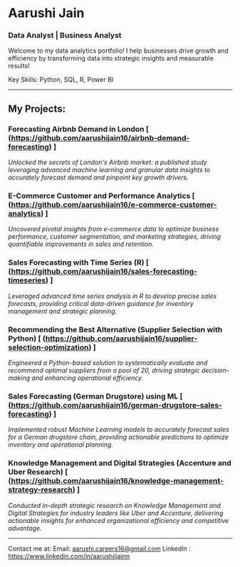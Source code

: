 # Aarushi Jain
### Data Analyst | Business Analyst 
Welcome to my data analytics portfolio! I help businesses drive growth and efficiency by transforming data into strategic insights and measurable results!

Key Skills: Python, SQL, R, Power BI 

------
## My Projects:
### Forecasting Airbnb Demand in London [ (https://github.com/aarushijain16/airbnb-demand-forecasting) ]
*Unlocked the secrets of London's Airbnb market: a published study leveraging advanced machine learning and granular data insights to accurately forecast demand and pinpoint key growth drivers.*

### E-Commerce Customer and Performance Analytics [ (https://github.com/aarushijain16/e-commerce-customer-analytics) ]
*Uncovered pivotal insights from e-commerce data to optimize business performance, customer segmentation, and marketing strategies, driving quantifiable improvements in sales and retention.*

### Sales Forecasting with Time Series (R)  [ (https://github.com/aarushijain16/sales-forecasting-timeseries) ]
*Leveraged advanced time series analysis in R to develop precise sales forecasts, providing critical data-driven guidance for inventory management and strategic planning.*

### Recommending the Best Alternative (Supplier Selection with Python) [ (https://github.com/aarushijain16/supplier-selection-optimization) ]
*Engineered a Python-based solution to systematically evaluate and recommend optimal suppliers from a pool of 20, driving strategic decision-making and enhancing operational efficiency.*

### Sales Forecasting (German Drugstore) using ML [ (https://github.com/aarushijain16/german-drugstore-sales-forecasting) ]
*Implemented robust Machine Learning models to accurately forecast sales for a German drugstore chain, providing actionable predictions to optimize inventory and operational planning.*

### Knowledge Management and Digital Strategies (Accenture and Uber Research) [ (https://github.com/aarushijain16/knowledge-management-strategy-research) ]
*Conducted in-depth strategic research on Knowledge Management and Digital Strategies for industry leaders like Uber and Accenture, delivering actionable insights for enhanced organizational efficiency and competitive advantage.*


------
Contact me at:
Email: aarushi.careers16@gmail.com
LinkedIn : https://www.linkedin.com/in/aarushiijainn 

